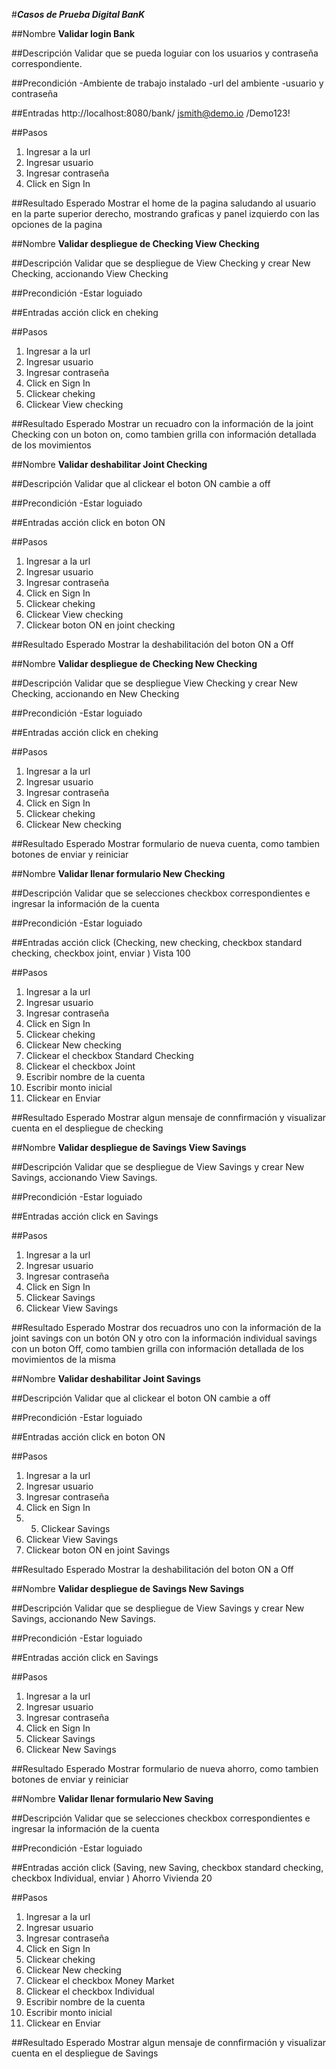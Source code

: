 #***Casos de Prueba Digital BanK***

##Nombre
**Validar login Bank**

##Descripción
Validar que se pueda loguiar con los usuarios y contraseña correspondiente.

##Precondición
-Ambiente de trabajo instalado
-url del ambiente
-usuario y contraseña

##Entradas
http://localhost:8080/bank/
jsmith@demo.io /Demo123!

##Pasos
1. Ingresar a la url
2. Ingresar usuario
3. Ingresar contraseña
4. Click en Sign In

##Resultado Esperado
Mostrar el home de la pagina saludando al usuario en la parte superior derecho, mostrando graficas y panel izquierdo con las opciones de la pagina


##Nombre
**Validar despliegue de Checking View Checking**

##Descripción
Validar que se despliegue de View Checking y crear New Checking, accionando View Checking

##Precondición
-Estar loguiado

##Entradas
acción click en cheking

##Pasos
1. Ingresar a la url
2. Ingresar usuario
3. Ingresar contraseña
4. Click en Sign In
5. Clickear cheking
6. Clickear View checking


##Resultado Esperado
Mostrar un recuadro con la información de la joint Checking con un boton on, como tambien grilla con información detallada de los movimientos



##Nombre
**Validar deshabilitar Joint Checking**

##Descripción
Validar que al clickear el boton ON cambie a off

##Precondición
-Estar loguiado

##Entradas
acción click en boton ON

##Pasos
1. Ingresar a la url
2. Ingresar usuario
3. Ingresar contraseña
4. Click en Sign In
5. Clickear cheking
6. Clickear View checking
7. Clickear boton ON en joint checking


##Resultado Esperado
Mostrar la deshabilitación del boton ON a Off


##Nombre
**Validar despliegue de Checking New Checking**

##Descripción
Validar que se despliegue View Checking y crear New Checking, accionando en New Checking

##Precondición
-Estar loguiado

##Entradas
acción click en cheking

##Pasos
1. Ingresar a la url
2. Ingresar usuario
3. Ingresar contraseña
4. Click en Sign In
5. Clickear cheking
6. Clickear New checking


##Resultado Esperado
Mostrar formulario de nueva cuenta, como tambien botones de enviar y reiniciar


##Nombre
**Validar llenar formulario New Checking**

##Descripción
Validar que se selecciones checkbox correspondientes e ingresar la información de la cuenta

##Precondición
-Estar loguiado

##Entradas
acción click (Checking, new checking, checkbox standard checking, checkbox joint, enviar )
Vista
100


##Pasos
1. Ingresar a la url
2. Ingresar usuario
3. Ingresar contraseña
4. Click en Sign In
5. Clickear cheking
6. Clickear New checking
7. Clickear el checkbox Standard Checking
8. Clickear el checkbox Joint
9. Escribir nombre de la cuenta
10. Escribir monto inicial
11. Clickear en Enviar


##Resultado Esperado
Mostrar algun mensaje de connfirmación y visualizar cuenta en el despliegue de checking


##Nombre
**Validar despliegue de Savings View Savings**

##Descripción
Validar que se despliegue de View Savings y crear New Savings, accionando View Savings.

##Precondición
-Estar loguiado

##Entradas
acción click en Savings

##Pasos
1. Ingresar a la url
2. Ingresar usuario
3. Ingresar contraseña
4. Click en Sign In
5. Clickear Savings
6. Clickear View Savings


##Resultado Esperado
Mostrar dos recuadros uno con la información de la joint savings con un botón ON y otro con la información individual savings con un boton Off, como tambien grilla con información detallada de los movimientos de la misma



##Nombre
**Validar deshabilitar Joint Savings**

##Descripción
Validar que al clickear el boton ON cambie a off

##Precondición
-Estar loguiado

##Entradas
acción click en boton ON

##Pasos
1. Ingresar a la url
2. Ingresar usuario
3. Ingresar contraseña
4. Click en Sign In
5. 5. Clickear Savings
6. Clickear View Savings
7. Clickear boton ON en joint Savings


##Resultado Esperado
Mostrar la deshabilitación del boton ON a Off


##Nombre
**Validar despliegue de Savings New Savings**

##Descripción
Validar que se despliegue de View Savings y crear New Savings, accionando New Savings.

##Precondición
-Estar loguiado

##Entradas
acción click en Savings

##Pasos
1. Ingresar a la url
2. Ingresar usuario
3. Ingresar contraseña
4. Click en Sign In
5. Clickear Savings
6. Clickear New Savings


##Resultado Esperado
Mostrar formulario de nueva ahorro, como tambien botones de enviar y reiniciar



##Nombre
**Validar llenar formulario New Saving**

##Descripción
Validar que se selecciones checkbox correspondientes e ingresar la información de la cuenta

##Precondición
-Estar loguiado

##Entradas
acción click (Saving, new Saving, checkbox standard checking, checkbox Individual, enviar )
Ahorro Vivienda
20


##Pasos
1. Ingresar a la url
2. Ingresar usuario
3. Ingresar contraseña
4. Click en Sign In
5. Clickear cheking
6. Clickear New checking
7. Clickear el checkbox Money Market 
8. Clickear el checkbox Individual
9. Escribir nombre de la cuenta
10. Escribir monto inicial
11. Clickear en Enviar


##Resultado Esperado
Mostrar algun mensaje de connfirmación y visualizar cuenta en el despliegue de Savings


